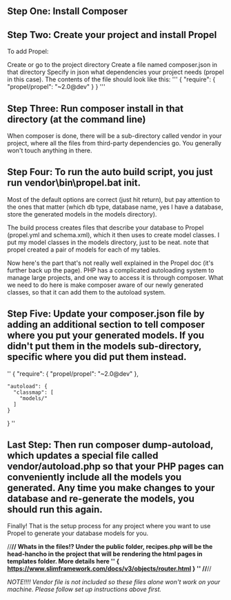 ## Step One: Install Composer

## Step Two: Create your project and install Propel
To add Propel:

Create or go to the project directory
Create a file named composer.json in that directory
Specify in json what dependencies your project needs (propel in this case). The contents of the file should look like this:
'''
{
    "require": {
        "propel/propel": "~2.0@dev"
    }
}
'''
## Step Three: Run composer install in that directory (at the command line)

When composer is done, there will be a sub-directory called vendor in your project, where all the files from third-party dependencies go. You generally won't touch anything in there.

## Step Four: To run the auto build script, you just run vendor\bin\propel.bat init. 
Most of the default options are correct (just hit return), but pay attention to the ones that matter (which db type, database name, yes I have a database, store the generated models in the models directory).

The build process creates files that describe your database to Propel (propel.yml and schema.xml), which it then uses to create model classes. I put my model classes in the models directory, just to be neat. note that propel created a pair of models for each of my tables.

Now here's the part that's not really well explained in the Propel doc (it's further back up the page). PHP has a complicated autoloading system to manage large projects, and one way to access it is through composer. What we need to do here is make composer aware of our newly generated classes, so that it can add them to the autoload system.

## Step Five: Update your composer.json file by adding an additional section to tell composer where you put your generated models. If you didn't put them in the models sub-directory, specific where you did put them instead.
''
{
    "require": {
        "propel/propel": "~2.0@dev"
    },
    
    "autoload": {
      "classmap": [
        "models/"
      ]
    }
}
''
## Last Step: Then run composer dump-autoload, which updates a special file called vendor/autoload.php so that your PHP pages can conveniently include all the models you generated. Any time you make changes to your database and re-generate the models, you should run this again.

Finally! That is the setup process for any project where you want to use Propel to generate your database models for you.


//****************************************************************************//
                       Whats in the files!?
    Under the public folder, recipes.php will be the head-hancho in the project that will be rendering the html pages in templates folder. 
    More details here
    ''
    {
        https://www.slimframework.com/docs/v3/objects/router.html
    }
    ''
//****************************************************************************//

*NOTE!!!!*
*Vendor file is not included so these files alone won't work on your machine. Please follow set up instructions above first.*






